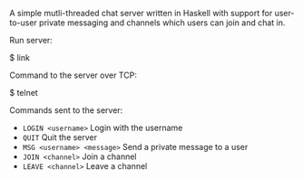 A simple mutli-threaded chat server written in Haskell with support for
user-to-user private messaging and channels which users can join and
chat in.

Run server:

$ link <port>


Command to the server over TCP:

$ telnet <host> <port>


Commands sent to the server:

- `LOGIN <username>` Login with the username
- `QUIT` Quit the server
- `MSG <username> <message>` Send a private message to a user
- `JOIN <channel>` Join a channel
- `LEAVE <channel>` Leave a channel



